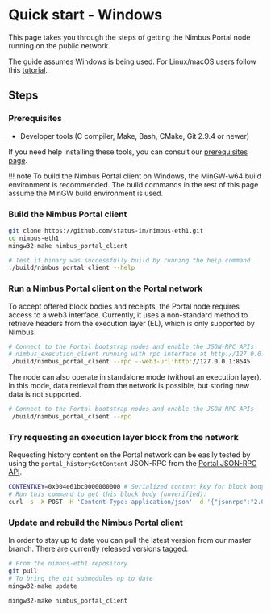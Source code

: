 # Quick start - Windows

This page takes you through the steps of getting the Nimbus Portal node running
on the public network.

The guide assumes Windows is being used. For Linux/macOS users follow this
[tutorial](./quick-start.md).

## Steps

### Prerequisites
- Developer tools (C compiler, Make, Bash, CMake, Git 2.9.4 or newer)

If you need help installing these tools, you can consult our
[prerequisites page](./prerequisites.md).

!!! note
    To build the Nimbus Portal client on Windows, the MinGW-w64 build environment is recommended.
    The build commands in the rest of this page assume the MinGW build
    environment is used.

### Build the Nimbus Portal client
```bash
git clone https://github.com/status-im/nimbus-eth1.git
cd nimbus-eth1
mingw32-make nimbus_portal_client

# Test if binary was successfully build by running the help command.
./build/nimbus_portal_client --help
```

### Run a Nimbus Portal client on the Portal network

To accept offered block bodies and receipts, the Portal node requires access to a web3 interface. Currently, it uses a non-standard method to retrieve headers from the execution layer (EL), which is only supported by Nimbus.

```bash
# Connect to the Portal bootstrap nodes and enable the JSON-RPC APIs
# nimbus_execution_client running with rpc interface at http://127.0.0.1:8545
./build/nimbus_portal_client --rpc --web3-url:http://127.0.0.1:8545
```

The node can also operate in standalone mode (without an execution layer). In this mode, data retrieval from the network is possible, but storing new data is not supported.

```bash
# Connect to the Portal bootstrap nodes and enable the JSON-RPC APIs
./build/nimbus_portal_client --rpc
```

### Try requesting an execution layer block from the network

Requesting history content on the Portal network can be easily tested by using the `portal_historyGetContent` JSON-RPC from the [Portal JSON-RPC API](https://github.com/ethereum/portal-network-specs/tree/master/jsonrpc).

```bash
CONTENTKEY=0x004e61bc0000000000 # Serialized content key for block body of block 12345678
# Run this command to get this block body (unverified):
curl -s -X POST -H 'Content-Type: application/json' -d '{"jsonrpc":"2.0","id":"1","method":"portal_historyGetContent","params":["'${CONTENTKEY}'"]}' http://localhost:8545
```

### Update and rebuild the Nimbus Portal client
In order to stay up to date you can pull the latest version from our master
branch. There are currently released versions tagged.

```bash
# From the nimbus-eth1 repository
git pull
# To bring the git submodules up to date
mingw32-make update

mingw32-make nimbus_portal_client
```

